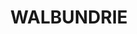 ---
lastmod: '2025-04-06T06:05:20+00:00'
latitude: -36.044097
layout: suburb
longitude: 148.094043
postcode: '2642'
state: NSW
title: WALBUNDRIE
url: /nsw/walbundrie/
---